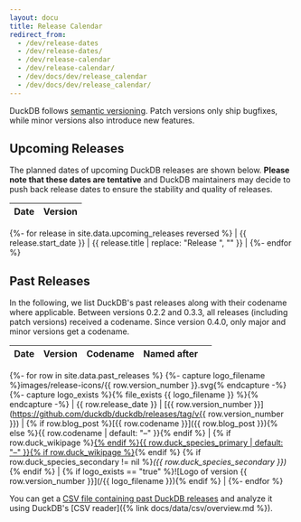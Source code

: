 ```yaml
---
layout: docu
title: Release Calendar
redirect_from:
  - /dev/release-dates
  - /dev/release-dates/
  - /dev/release-calendar
  - /dev/release-calendar/
  - /dev/docs/dev/release_calendar
  - /dev/docs/dev/release_calendar/
---
```


DuckDB follows [semantic versioning](https://semver.org/spec/v2.0.0.html).
Patch versions only ship bugfixes, while minor versions also introduce new features.

## Upcoming Releases

The planned dates of upcoming DuckDB releases are shown below.
**Please note that these dates are tentative** and DuckDB maintainers may decide to push back release dates to ensure the stability and quality of releases.

<div class="narrow_table"></div>

<!-- markdownlint-disable MD055 MD056 MD058 -->

| Date | Version |
|:-----|--------:|
{%- for release in site.data.upcoming_releases reversed %}
| {{ release.start_date }} | {{ release.title | replace: "Release ", "" }} |
{%- endfor %}

<!-- markdownlint-enable MD055 MD056 MD058 -->

## Past Releases

<div class="narrow_table"></div>

In the following, we list DuckDB's past releases along with their codename where applicable.
Between versions 0.2.2 and 0.3.3, all releases (including patch versions) received a codename.
Since version 0.4.0, only major and minor versions get a codename.

<!-- markdownlint-disable MD055 MD056 MD058 -->

| Date | Version | Codename | Named after |      |
|:-----|--------:|----------|-------------|------|
{%- for row in site.data.past_releases %}
    {%- capture logo_filename %}images/release-icons/{{ row.version_number }}.svg{% endcapture -%}
    {%- capture logo_exists %}{% file_exists {{ logo_filename }} %}{% endcapture -%}
    | {{ row.release_date }} | [{{ row.version_number }}](https://github.com/duckdb/duckdb/releases/tag/v{{ row.version_number }}) | {% if row.blog_post %}[{{ row.codename }}]({{ row.blog_post }}){% else %}{{ row.codename | default: "–" }}{% endif %} | {% if row.duck_wikipage %}<a href="{{ row.duck_wikipage }}">{% endif %}{{ row.duck_species_primary | default: "–" }}{% if row.duck_wikipage %}</a>{% endif %} {% if row.duck_species_secondary != nil %}_({{ row.duck_species_secondary }})_{% endif %} | {% if logo_exists == "true" %}![Logo of version {{ row.version_number }}](/{{ logo_filename }}){% endif %} |
{%- endfor %}

<!-- markdownlint-enable MD055 MD056 MD058 -->

You can get a [CSV file containing past DuckDB releases](/data/duckdb-releases.csv) and analyze it using DuckDB's [CSV reader]({% link docs/data/csv/overview.md %}).
<!-- This also [works in the online DuckDB shell](https://shell.duckdb.org/#queries=v0,SELECT-release_date%2C-version_number%2C-codename%2C-duck_species_primary%2C-duck_species_secondary%0AFROM-'https%3A%2F%2Fduckdb.org%2Fdata%2Fduckdb%20releases.csv'~). -->